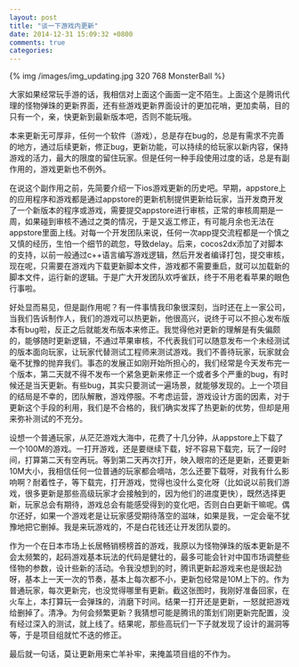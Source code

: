 ```yaml
---
layout: post
title: "谈一下游戏内更新"
date: 2014-12-31 15:09:32 +0800
comments: true
categories: 
---
```

{% img /images/img_updating.jpg 320 768 MonsterBall %}

大家如果经常玩手游的话，我相信对上面这个画面一定不陌生。上面这个是腾讯代理的怪物弹珠的更新界面，还有些游戏更新界面设计的更加花哨，更加卖萌，目的只有一个，亲，快更新到最新版本吧，否则不能玩哦。

本来更新无可厚非，任何一个软件（游戏），总是存在bug的，总是有需求不完善的地方，通过后续更新，修正bug，更新功能，可以持续的给玩家以新内容，保持游戏的活力，最大的限度的留住玩家。但是任何一种手段使用过度的话，总是有副作用的，游戏更新也不例外。
<!--more-->
在说这个副作用之前，先简要介绍一下ios游戏更新的历史吧。早期，appstore上的应用程序和游戏都是通过appstore的更新机制提供更新给玩家，当开发商开发了一个新版本的程序或游戏，需要提交appstore进行审核，正常的审核周期是一周，如果碰到审核不通过之类的情况，于是又返工修正，有可能月余也无法在appstore里面上线。对每一个开发团队来说，任何一次app提交流程都是一个慎之又慎的经历，生怕一个细节的疏忽，导致delay。后来，cocos2dx添加了对脚本的支持，以前一般通过c++语言编写游戏逻辑，然后开发者编译打包，提交审核，现在呢，只需要在游戏内下载更新脚本文件，游戏都不需要重启，就可以加载新的脚本文件，运行新的逻辑。于是广大开发团队欢呼雀跃，终于不用老看苹果的眼色行事啦。

好处显而易见，但是副作用呢？有一件事情我印象很深刻，当时还在上一家公司，当我们告诉制作人，我们的游戏可以热更新，他很高兴，说终于可以不担心发布版本有bug啦，反正之后就能发布版本来修正。我觉得他对更新的理解是有失偏颇的，能够随时更新逻辑，不通过苹果审核，不代表我们可以随意发布一个未经测试的版本面向玩家，让玩家代替测试工程师来测试游戏。我们不善待玩家，玩家就会毫不犹豫的抛弃我们。事态的发展正如刚开始所担心的，我们经常是今天发布完一个版本，第二天就不得不发布一个紧急更新来修正一个或者多个严重的bug，有时候还是当天更新。有些bug，其实只要测试一遍场景，就能够发现的。上一个项目的结局是不幸的，团队解散，游戏停服。不考虑运营，游戏设计方面的因素，对于更新这个手段的利用，我们是不合格的，我们确实发挥了热更新的优势，但却是用来弥补测试的不充分。

设想一个普通玩家，从茫茫游戏大海中，花费了十几分钟，从appstore上下载了一个100M的游戏。一打开游戏，还是要继续下载，好不容易下载完，玩了一段时间，打算第二天有空再玩。等到第二天再次打开，映入眼帘的还是更新，还要更新10M大小，我相信任何一位普通的玩家都会嘀咕，怎么还要下载呀，对我有什么影响啊？耐着性子，等下载完，打开游戏，觉得也没什么变化呀（比如说以前我们游戏，很多更新是那些高级玩家才会接触到的，因为他们的进度更快），既然选择更新，玩家总会有期待，游戏总会有能感受得到的变化吧，否则白白更新干嘛呢。偶尔还好，如果一个游戏老是让玩家感受期待落空的滋味，如果是我，一定会毫不犹豫地把它删掉。我是来玩游戏的，不是白花钱还让开发团队耍的。

作为一个在日本市场上长居畅销榜榜首的游戏，我原以为怪物弹珠的版本更新是不会太频繁的，起码游戏基本玩法的代码是健壮的，最多可能会针对中国市场调整些怪物的参数，设计些新的活动。令我没想到的时，腾讯更新起游戏来也是很起劲呀，基本上一天一次的节奏，基本上每次都不小，更新包经常是10M上下的。作为普通玩家，每次更新完，也没觉得哪里有更新。截这张图时，我刚好准备回家，在火车上，本打算玩一会弹珠的，消磨下时间。结果一打开还是更新，一怒就把游戏给删掉了。清净。为何会频繁更新？我猜想可能是腾讯的策划们刚更新完配置，没有经过深入的测试，就上线了。结果呢，那些高玩们一下子就发现了设计的漏洞等等，于是项目组就忙不迭的修正。

最后就一句话，莫让更新用来亡羊补牢，来掩盖项目组的不作为。



